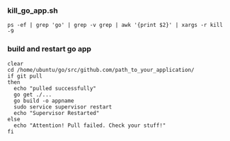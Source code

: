 ### kill_go_app.sh

~~~~
ps -ef | grep 'go' | grep -v grep | awk '{print $2}' | xargs -r kill -9
~~~~


### build and restart go app

~~~~
clear
cd /home/ubuntu/go/src/github.com/path_to_your_application/
if git pull
then
  echo "pulled successfully"
  go get ./...
  go build -o appname
  sudo service supervisor restart
  echo "Supervisor Restarted"
else
  echo "Attention! Pull failed. Check your stuff!"
fi
~~~~


